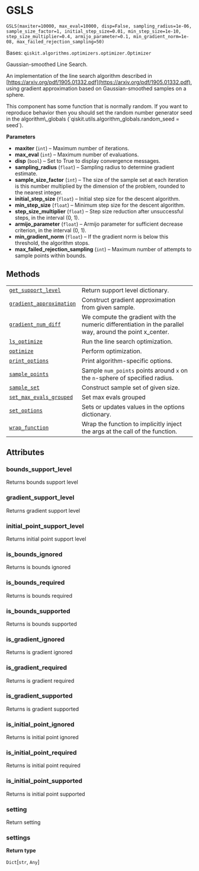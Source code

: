 # GSLS

<span id="undefined" />

`GSLS(maxiter=10000, max_eval=10000, disp=False, sampling_radius=1e-06, sample_size_factor=1, initial_step_size=0.01, min_step_size=1e-10, step_size_multiplier=0.4, armijo_parameter=0.1, min_gradient_norm=1e-08, max_failed_rejection_sampling=50)`

Bases: `qiskit.algorithms.optimizers.optimizer.Optimizer`

Gaussian-smoothed Line Search.

An implementation of the line search algorithm described in [https://arxiv.org/pdf/1905.01332.pdf](https://arxiv.org/pdf/1905.01332.pdf), using gradient approximation based on Gaussian-smoothed samples on a sphere.

<Admonition title="Note" type="note">
  This component has some function that is normally random. If you want to reproduce behavior then you should set the random number generator seed in the algorithm\_globals (`qiskit.utils.algorithm_globals.random_seed = seed`).
</Admonition>

**Parameters**

*   **maxiter** (`int`) – Maximum number of iterations.
*   **max\_eval** (`int`) – Maximum number of evaluations.
*   **disp** (`bool`) – Set to True to display convergence messages.
*   **sampling\_radius** (`float`) – Sampling radius to determine gradient estimate.
*   **sample\_size\_factor** (`int`) – The size of the sample set at each iteration is this number multiplied by the dimension of the problem, rounded to the nearest integer.
*   **initial\_step\_size** (`float`) – Initial step size for the descent algorithm.
*   **min\_step\_size** (`float`) – Minimum step size for the descent algorithm.
*   **step\_size\_multiplier** (`float`) – Step size reduction after unsuccessful steps, in the interval (0, 1).
*   **armijo\_parameter** (`float`) – Armijo parameter for sufficient decrease criterion, in the interval (0, 1).
*   **min\_gradient\_norm** (`float`) – If the gradient norm is below this threshold, the algorithm stops.
*   **max\_failed\_rejection\_sampling** (`int`) – Maximum number of attempts to sample points within bounds.

## Methods

|                                                                                                                                                                                                          |                                                                                                           |
| -------------------------------------------------------------------------------------------------------------------------------------------------------------------------------------------------------- | --------------------------------------------------------------------------------------------------------- |
| [`get_support_level`](qiskit.algorithms.optimizers.GSLS.get_support_level#qiskit.algorithms.optimizers.GSLS.get_support_level "qiskit.algorithms.optimizers.GSLS.get_support_level")                     | Return support level dictionary.                                                                          |
| [`gradient_approximation`](qiskit.algorithms.optimizers.GSLS.gradient_approximation#qiskit.algorithms.optimizers.GSLS.gradient_approximation "qiskit.algorithms.optimizers.GSLS.gradient_approximation") | Construct gradient approximation from given sample.                                                       |
| [`gradient_num_diff`](qiskit.algorithms.optimizers.GSLS.gradient_num_diff#qiskit.algorithms.optimizers.GSLS.gradient_num_diff "qiskit.algorithms.optimizers.GSLS.gradient_num_diff")                     | We compute the gradient with the numeric differentiation in the parallel way, around the point x\_center. |
| [`ls_optimize`](qiskit.algorithms.optimizers.GSLS.ls_optimize#qiskit.algorithms.optimizers.GSLS.ls_optimize "qiskit.algorithms.optimizers.GSLS.ls_optimize")                                             | Run the line search optimization.                                                                         |
| [`optimize`](qiskit.algorithms.optimizers.GSLS.optimize#qiskit.algorithms.optimizers.GSLS.optimize "qiskit.algorithms.optimizers.GSLS.optimize")                                                         | Perform optimization.                                                                                     |
| [`print_options`](qiskit.algorithms.optimizers.GSLS.print_options#qiskit.algorithms.optimizers.GSLS.print_options "qiskit.algorithms.optimizers.GSLS.print_options")                                     | Print algorithm-specific options.                                                                         |
| [`sample_points`](qiskit.algorithms.optimizers.GSLS.sample_points#qiskit.algorithms.optimizers.GSLS.sample_points "qiskit.algorithms.optimizers.GSLS.sample_points")                                     | Sample `num_points` points around `x` on the `n`-sphere of specified radius.                              |
| [`sample_set`](qiskit.algorithms.optimizers.GSLS.sample_set#qiskit.algorithms.optimizers.GSLS.sample_set "qiskit.algorithms.optimizers.GSLS.sample_set")                                                 | Construct sample set of given size.                                                                       |
| [`set_max_evals_grouped`](qiskit.algorithms.optimizers.GSLS.set_max_evals_grouped#qiskit.algorithms.optimizers.GSLS.set_max_evals_grouped "qiskit.algorithms.optimizers.GSLS.set_max_evals_grouped")     | Set max evals grouped                                                                                     |
| [`set_options`](qiskit.algorithms.optimizers.GSLS.set_options#qiskit.algorithms.optimizers.GSLS.set_options "qiskit.algorithms.optimizers.GSLS.set_options")                                             | Sets or updates values in the options dictionary.                                                         |
| [`wrap_function`](qiskit.algorithms.optimizers.GSLS.wrap_function#qiskit.algorithms.optimizers.GSLS.wrap_function "qiskit.algorithms.optimizers.GSLS.wrap_function")                                     | Wrap the function to implicitly inject the args at the call of the function.                              |

## Attributes

<span id="undefined" />

### bounds\_support\_level

Returns bounds support level

<span id="undefined" />

### gradient\_support\_level

Returns gradient support level

<span id="undefined" />

### initial\_point\_support\_level

Returns initial point support level

<span id="undefined" />

### is\_bounds\_ignored

Returns is bounds ignored

<span id="undefined" />

### is\_bounds\_required

Returns is bounds required

<span id="undefined" />

### is\_bounds\_supported

Returns is bounds supported

<span id="undefined" />

### is\_gradient\_ignored

Returns is gradient ignored

<span id="undefined" />

### is\_gradient\_required

Returns is gradient required

<span id="undefined" />

### is\_gradient\_supported

Returns is gradient supported

<span id="undefined" />

### is\_initial\_point\_ignored

Returns is initial point ignored

<span id="undefined" />

### is\_initial\_point\_required

Returns is initial point required

<span id="undefined" />

### is\_initial\_point\_supported

Returns is initial point supported

<span id="undefined" />

### setting

Return setting

<span id="undefined" />

### settings

**Return type**

`Dict`\[`str`, `Any`]
